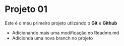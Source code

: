# Projeto 01

Este é o meu primeiro projeto utilzando o **Git** e **Github**

- Adicionando mais uma modificação no Readme.md
- Adicionda uma nova branch no projeto